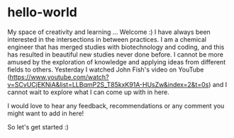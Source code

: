 # hello-world
My space of creativity and learning ... Welcome :)
I have always been interested in the intersections in between practices. I am a chemical engineer that has merged studies with biotechnology and coding, and this has resulted in beautiful new studies never done before. I cannot be more amused by the exploration of knowledge and applying ideas from different fields to others.
Yesterday I watched John Fish's video on YouTube (https://www.youtube.com/watch?v=SCvUCjEKNiA&list=LLBqmP2S_T85kxK91A-HUsZw&index=2&t=0s) and I cannot wait to explore what I can come up with in here.

I would love to hear any feedback, recommendations or any comment you might want to add in here!

So let's get started :)
